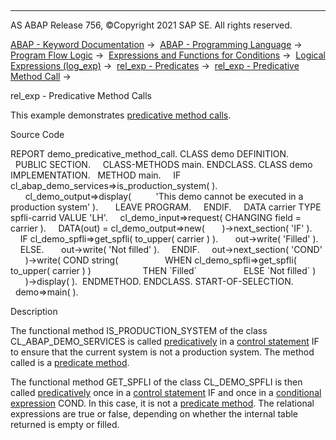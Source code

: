   

* * *

AS ABAP Release 756, ©Copyright 2021 SAP SE. All rights reserved.

[ABAP - Keyword Documentation](https://help.sap.com/doc/abapdocu_756_index_htm/7.56/en-US/abenabap.htm) →  [ABAP - Programming Language](https://help.sap.com/doc/abapdocu_756_index_htm/7.56/en-US/abenabap_reference.htm) →  [Program Flow Logic](https://help.sap.com/doc/abapdocu_756_index_htm/7.56/en-US/abenabap_flow_logic.htm) →  [Expressions and Functions for Conditions](https://help.sap.com/doc/abapdocu_756_index_htm/7.56/en-US/abenlogical_expr_func.htm) →  [Logical Expressions (log\_exp)](https://help.sap.com/doc/abapdocu_756_index_htm/7.56/en-US/abenlogexp.htm) →  [rel\_exp - Predicates](https://help.sap.com/doc/abapdocu_756_index_htm/7.56/en-US/abenpredicate.htm) →  [rel\_exp - Predicative Method Call](https://help.sap.com/doc/abapdocu_756_index_htm/7.56/en-US/abenpredicative_method_calls.htm) → 

rel\_exp - Predicative Method Calls

This example demonstrates [predicative method calls](https://help.sap.com/doc/abapdocu_756_index_htm/7.56/en-US/abenpredicative_method_call_glosry.htm "Glossary Entry").

Source Code

REPORT demo\_predicative\_method\_call.
CLASS demo DEFINITION.
  PUBLIC SECTION.
    CLASS-METHODS main.
ENDCLASS.
CLASS demo IMPLEMENTATION.
  METHOD main.
    IF cl\_abap\_demo\_services=>is\_production\_system( ).
      cl\_demo\_output=>display(
         'This demo cannot be executed in a production system' ).
      LEAVE PROGRAM.
    ENDIF.
    DATA carrier TYPE spfli-carrid VALUE 'LH'.
    cl\_demo\_input=>request( CHANGING field = carrier ).
    DATA(out) = cl\_demo\_output=>new(
      )->next\_section( 'IF' ).
    IF cl\_demo\_spfli=>get\_spfli( to\_upper( carrier ) ).
      out->write( 'Filled' ).
    ELSE.
      out->write( 'Not filled' ).
    ENDIF.
    out->next\_section( 'COND'
      )->write( COND string(
                  WHEN cl\_demo\_spfli=>get\_spfli( to\_upper( carrier ) )
                    THEN \`Filled\`
                  ELSE \`Not filled\` )
      )->display( ).  ENDMETHOD.
ENDCLASS.
START-OF-SELECTION.
  demo=>main( ).

Description

The functional method IS\_PRODUCTION\_SYSTEM of the class CL\_ABAP\_DEMO\_SERVICES is called [predicatively](https://help.sap.com/doc/abapdocu_756_index_htm/7.56/en-US/abenpredicative_method_calls.htm) in a [control statement](https://help.sap.com/doc/abapdocu_756_index_htm/7.56/en-US/abencontrol_statement_glosry.htm "Glossary Entry") IF to ensure that the current system is not a production system. The method called is a [predicate method](https://help.sap.com/doc/abapdocu_756_index_htm/7.56/en-US/abenpredicate_method_glosry.htm "Glossary Entry").

The functional method GET\_SPFLI of the class CL\_DEMO\_SPFLI is then called [predicatively](https://help.sap.com/doc/abapdocu_756_index_htm/7.56/en-US/abenpredicative_method_calls.htm) once in a [control statement](https://help.sap.com/doc/abapdocu_756_index_htm/7.56/en-US/abencontrol_statement_glosry.htm "Glossary Entry") IF and once in a [conditional expression](https://help.sap.com/doc/abapdocu_756_index_htm/7.56/en-US/abenconditional_expression_glosry.htm "Glossary Entry") COND. In this case, it is not a [predicate method](https://help.sap.com/doc/abapdocu_756_index_htm/7.56/en-US/abenpredicate_method_glosry.htm "Glossary Entry"). The relational expressions are true or false, depending on whether the internal table returned is empty or filled.
